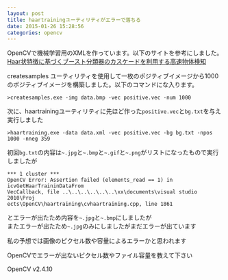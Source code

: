 ```yaml
---
layout: post
title: haartrainingユーティリティがエラーで落ちる
date: 2015-01-26 15:28:56
categories: opencv
---
```

<!-- {% raw %} -->
<p>OpenCVで機械学習用のXMLを作っています。以下のサイトを参考にしました。<br>
<a href="http://www.wikihouse.com/penny/index.php?Haar%BE%F5%C6%C3%C4%A7%A4%CB%B4%F0%A4%C5%A4%AF%A5%D6%A1%BC%A5%B9%A5%C8%CA%AC%CE%E0%B4%EF%A4%CE%A5%AB%A5%B9%A5%B1%A1%BC%A5%C9%A4%F2%CD%F8%CD%D1%A4%B9%A4%EB%B9%E2%C2%AE%CA%AA%C2%CE%B8%A1%C3%CE#step3" rel="nofollow">Haar状特徴に基づくブースト分類器のカスケードを利用する高速物体検知</a></p>

<p>createsamples ユーティリティを使用して一枚のポジティブイメージから1000のポジティブイメージを構築しました。以下のコマンドにな入ります。</p>

<pre><code>&gt;createsamples.exe -img data.bmp -vec positive.vec -num 1000
</code></pre>

<p>次に、haartrainingユーティリティに先ほど作った<code>positive.vec</code>と<code>bg.txt</code>を与え実行しました</p>

<pre><code>&gt;haartraining.exe -data data.xml -vec positive.vec -bg bg.txt -npos 1000 -nneg 359
</code></pre>

<p>初回<code>bg.txt</code>の内容は<code>~.jpg</code>と<code>~.bmp</code>と<code>~.gif</code>と<code>~.png</code>がリストになったもので実行しましたが</p>

<pre><code>*** 1 cluster ***
OpenCV Error: Assertion failed (elements_read == 1) in icvGetHaarTraininDataFrom
VecCallback, file ..\..\..\..\..\..\xx\documents\visual studio 2010\Proj
ects\OpenCV\haartraining\cvhaartraining.cpp, line 1861
</code></pre>

<p>とエラーが出たため内容を<code>~.jpg</code>と<code>~.bmp</code>にしましたが<br>
またエラーが出たため<code>~.jpg</code>のみにしましたがまだエラーが出ています</p>

<p>私の予想では画像のピクセル数や容量によるエラーかと思われます</p>

<p>OpenCVでエラーが出ないピクセル数やファイル容量を教えて下さい</p>

<p>OpenCV v2.4.10</p>
<!-- {% endraw %} -->
